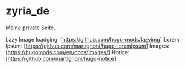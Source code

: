 # zyria_de

Meine private Seite.

Lazy Image loadging: [https://github.com/hugo-mods/lazyimg]
Lorem Ipsum: [https://github.com/martignoni/hugo-loremipsum]
Images: [https://hugomods.com/en/docs/images/]
Notice: [https://github.com/martignoni/hugo-notice]

